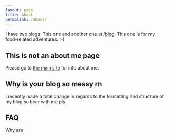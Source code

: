 ```yaml
---
layout: page
title: About
permalink: /about/
---
```


I have two blogs: This one and another one at [/blog](http://kellyzhang.me/blog). This one is for my food-related adventures. :-)

## This is not an about me page

Please go to [the main site]({{site.url}}) for info about me.

## Why is your blog so messy rn

I recently made a total change in regards to the formatting and structure of my blog so bear with me pls

## FAQ

Why are
